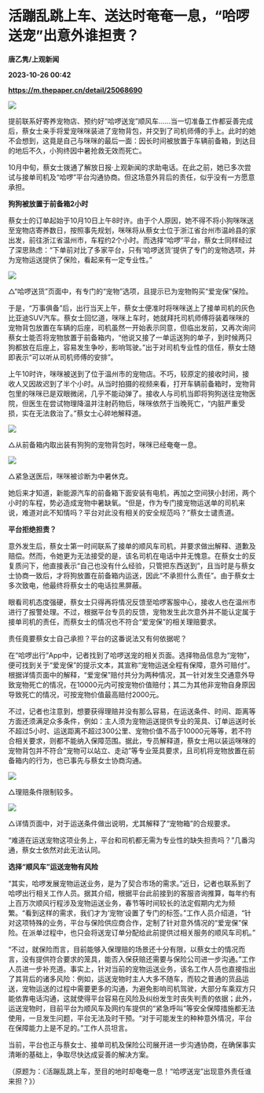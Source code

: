 # 活蹦乱跳上车、送达时奄奄一息，“哈啰送宠”出意外谁担责？
**唐乙隽/上观新闻**

**2023-10-26 00:42**

**https://m.thepaper.cn/detail/25068690**

![](https://imagecloud.thepaper.cn/thepaper/image/275/712/851.jpg)

提前联系好寄养宠物店、预约好“哈啰送宠”顺风车……当一切准备工作都妥善完成后，蔡女士亲手将爱宠咪咪装进了宠物背包，并交到了司机师傅的手上。此时的她不会想到，这竟是自己与咪咪的最后一面：因长时间被放置于车辆前备箱，到达目的地后不久，小狗终因中暑抢救无效而死亡。

10月中旬，蔡女士拨通了解放日报·上观新闻的求助电话。在此之前，她已多次尝试与接单司机及“哈啰”平台沟通协商。但这场意外背后的责任，似乎没有一方愿意承担。

**狗狗被放置于前备箱2小时**

蔡女士的订单起始于10月10日上午8时许。由于个人原因，她不得不将小狗咪咪送至宠物店寄养数日，按照事先规划，咪咪将从蔡女士位于浙江省台州市温岭县的家出发，前往浙江省温州市，车程约2个小时。而选择“哈啰”平台，蔡女士同样经过了深思熟虑：“下单前对比了多家平台，只有‘哈啰送货’提供了专门的宠物选项，并为宠物运送提供了保险，看起来有一定专业性。”

![](https://imagecloud.thepaper.cn/thepaper/image/275/712/852.jpg)

△“哈啰送货”页面中，有专门的“宠物”选项，且提示已为宠物购买“爱宠保”保险。

于是，“万事俱备”后，出行当天上午，蔡女士便准时将咪咪送上了接单司机的灰色比亚迪SUV汽车。蔡女士回忆道，咪咪上车时，她就拜托司机师傅将装着咪咪的宠物背包放置在车辆的后座，司机虽然一开始表示同意，但临出发前，又再次询问蔡女士能否将宠物放置于前备箱内，“他说又接了一单运送狗的单子，到时候两只狗都放在后座上，容易发生争吵，影响驾驶。”出于对司机专业性的信任，蔡女士随即表示“可以听从司机师傅的安排”。

上午10时许，咪咪被送到了位于温州市的宠物店。不巧，较原定的接收时间，接收人又因故迟到了半个小时。从当时拍摄的视频来看，打开车辆前备箱时，宠物背包里的咪咪已是双眼微闭，几乎不能动弹了。接收人与司机当即将狗狗送往宠物医院，但医生在尝试物理降温并注射药物后，咪咪依然于当晚死亡，“内脏严重受损，实在无法救治了。”蔡女士心碎地解释道。

![](https://imagecloud.thepaper.cn/thepaper/image/275/712/853.jpg)

△从前备箱内取出装有狗狗的宠物背包时，咪咪已经奄奄一息。

![](https://imagecloud.thepaper.cn/thepaper/image/275/712/854.jpg)

△紧急送医后，咪咪被诊断为中暑休克。

她后来才知道，新能源汽车的前备箱下面安装有电机，再加之空间狭小封闭，两个小时的车程，势必造成宠物中暑缺氧。“但是，作为专门接宠物运送单的司机来说，难道对此不知情吗？平台对此没有相关的安全规范吗？”蔡女士谴责道。

**平台拒绝担责？**

意外发生后，蔡女士第一时间联系了接单的顺风车司机，并要求做出解释、道歉及赔偿。然而，令她更为无法接受的是，该名司机在电话中并无愧意。在蔡女士的反复质问下，他直接表示“自己也没有什么经验，只管把东西送到”，且当时是与蔡女士协商一致后，才将狗放置在前备箱内运送，因此“不承担什么责任”。由于蔡女士多次致电，他最终将蔡女士的电话拉黑屏蔽。

眼看司机态度强硬，蔡女士只得再将情况反馈至哈啰客服中心，接收人也在温州市进行了报警处理。不过，根据平台专员的反馈，宠物发生此次意外并不能认定属于接单司机的责任，而蔡女士的情况也不符合“爱宠保”的相关理赔要求。

责任竟要蔡女士自己承担？平台的这番说法又有何依据呢？

在“哈啰出行”App中，记者找到了哈啰送宠的相关页面。选择物品信息为“宠物”，便可找到关于“爱宠保”的提示文本，其宣称“宠物运送全程有保障，意外可赔付”。根据详情页面中的解释，“爱宠保”赔付共分为两种情况，其一针对发生交通意外导致宠物死亡的情况，在10000元内可按宠物价值赔付；其二为其他非宠物自身原因导致死亡的情况，可按宠物价值最高赔付2000元。

不过，记者也注意到，想要获得理赔并没有那么容易，在运送条件、时间、距离等方面还须满足众多条件，例如：主人须为宠物运送提供专业的笼具、订单运送时长不超过5小时、运送距离不超过300公里、宠物价值不高于10000元等等，若不符合相关要求，则都不能纳入保障范围。据此，专员解释道，蔡女士用以装运咪咪的宠物背包并不符合“宠物可以站立、走动”等专业笼具要求，且司机将宠物放置在前备箱内的行为，也已事先与蔡女士协商沟通。

![](https://imagecloud.thepaper.cn/thepaper/image/275/712/855.jpg)

△理赔条件限制较多。

![](https://imagecloud.thepaper.cn/thepaper/image/275/712/856.jpg)

△详情页面中，对于运送条件做出说明，尤其解释了“宠物箱”的合规要求。

“难道在运送宠物这项业务上，平台和司机都无需为专业性的缺失担责吗？”几番沟通，蔡女士依然对此无法认同。

**选择“顺风车”运送宠物有风险**

“其实，哈啰发展宠物运送业务，是为了契合市场的需求。”近日，记者也联系到了哈啰出行相关工作人员。据其介绍，根据平台此前接到的客服咨询推算，每年约有上百万次顺风行程涉及宠物运送业务，春节等时间较长的法定假期内尤为频繁。“看到这样的需求，我们才为‘宠物’设置了专门的标签。”工作人员介绍道，“针对这项特殊的业务，平台与保险供应商合作，定制了针对意外情况的“爱宠保”保险。在派单过程中，也只会将送宠订单分配给此前提供过相关服务的顺风车司机。”

“不过，就保险而言，目前能够入保理赔的场景还十分有限，以蔡女士的情况而言，没有提供符合要求的笼具，能否入保获赔还需要与保险公司进一步沟通。”工作人员进一步补充道。事实上，针对当前的宠物运送业务，该名工作人员也直接指出了其背后的诸多风险：例如，运送宠物时主人大多不随车，而较之普通的货品运送，宠物运送的过程中需要更多的沟通，为避免影响司机驾驶，大部分车乘双方只能依靠电话沟通，这就使得平台容易在风险及纠纷发生时丧失判责的依据；此外，运送宠物时，目前平台为顺风车及网约车提供的“紧急呼叫”等安全保障措施都无法使用，一旦发生问题，平台无法及时干预。“对于可能发生的种种意外情况，平台在保障能力上是不足的。”工作人员坦言。

当前，平台也正与蔡女士、接单司机及保险公司展开进一步沟通协商，在确保事实清晰的基础上，争取尽快达成妥善的解决方案。

（原题为：《活蹦乱跳上车，至目的地时却奄奄一息！“哈啰送宠”出现意外责任谁来担？》）